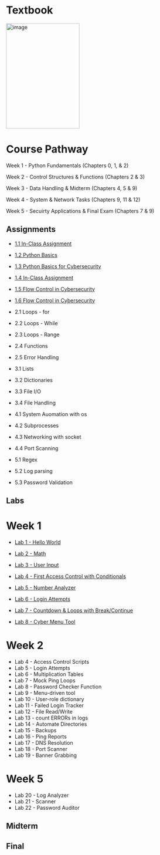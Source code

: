 # Textbook

[<img width="200" height="287" alt="image" src="https://profgentry.github.io/ecpi/Python/jlbd4iyp.png" />](https://automatetheboringstuff.com/#toc)

# Course Pathway
Week 1 - Python Fundamentals (Chapters 0, 1, & 2)

Week 2 - Control Structures & Functions (Chapters 2 & 3)

Week 3 - Data Handling & Midterm (Chapters 4, 5 & 9)

Week 4 - System & Network Tasks (Chapters 9, 11 & 12)

Week 5 - Secuirty Applications & Final Exam (Chapters 7 & 9)

## Assignments
- [1.1 In-Class Assignment](W1/1-1.md)
- [1.2 Python Basics](W1/1-2.md)
- [1.3 Python Basics for Cybersecurity](W1/1-3.md)

- [1.4 In-Class Assignment](W1/1-4.md)
- [1.5 Flow Control in Cybersecurity](W1/1-5.md)
- [1.6 Flow Control in Cybersecurity](W1/1-6.md)

- 2.1 Loops - for
- 2.2 Loops - While
- 2.3 Loops - Range
- 2.4 Functions
- 2.5 Error Handling
- 3.1 Lists
- 3.2 Dictionaries
- 3.3 File I/O
- 3.4 File Handling
- 4.1 System Auomation with os
- 4.2 Subprocesses
- 4.3 Networking with socket
- 4.4 Port Scanning
- 5.1 Regex
- 5.2 Log parsing
- 5.3 Password Validation

## Labs
# Week 1
- [Lab 1 - Hello World](W1/W1-Labs.md)
- [Lab 2 - Math](W1/W1-Labs.md)
- [Lab 3 - User Input](W1/W1-Labs.md)
- [Lab 4 - First Access Control with Conditionals](W1/W1-Labs.md)

- [Lab 5 - Number Analyzer](W1/W1b-Labs.md)
- [Lab 6 - Login Attempts](W1/W1b-Labs.md)
- [Lab 7 - Countdown & Loops with Break/Continue](W1/W1b-Labs.md)
- [Lab 8 - Cyber Menu Tool](W1/W1b-Labs.md)

# Week 2
- Lab 4 - Access Control Scripts
- Lab 5 - Login Attempts
- Lab 6 - Multiplication Tables
- Lab 7 - Mock Ping Loops
- Lab 8 - Password Checker Function
- Lab 9 - Menu-driven tool
- Lab 10 - User-role dictionary
- Lab 11 - Failed Login Tracker
- Lab 12 - File Read/Write
- Lab 13 - count ERRORs in logs
- Lab 14 - Automate Directories
- Lab 15 - Backups
- Lab 16 - Ping Reports
- Lab 17 - DNS Resolution
- Lab 18 - Port Scanner
- Lab 19 - Banner Grabbing
# Week 5
- Lab 20 - Log Analyzer
- Lab 21 - Scanner
- Lab 22 - Password Auditor

## Midterm
## Final
